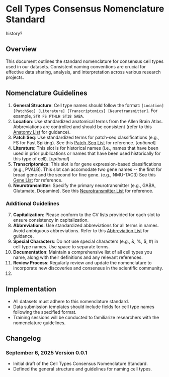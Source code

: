 # Cell Types Consensus Nomenclature Standard

history?

## Overview

This document outlines the standard nomenclature for consensus cell types used in our datasets. Consistent naming conventions are crucial for effective data sharing, analysis, and interpretation across various research projects.

## Nomenclature Guidelines

1. **General Structure**: Cell type names should follow the format: `[Location] [PatchSeq] [Literature] [Transcriptomics] [Neurotransmitter]`. For example, `STR FS PTHLH ST18 GABA`.
2. **Location**: Use standardized anatomical terms from the Allen Brain Atlas. Abbreviations are controlled and should be consistent (refer to this [Anatomy List](#) for guidance).
3. **Patch Seq**: Use standardized terms for patch-seq classifications (e.g., FS for Fast Spiking). See this [Patch-Seq List](#) for reference. [*optional*]
4. **Literature**: This slot is for historical names (i.e., names that have been used in prior publications or names that have been used historically for this type of cell). [*optional*]
5. **Transcriptomics**: This slot is for gene expression-based classifications (e.g., PVALB). This slot can accomodate two gene names -- the first for broad gene and the second for fine gene. (e.g., NMU-TAC3) See this [Gene List](#) for reference.
6. **Neurotransmitter**: Specify the primary neurotransmitter (e.g., GABA, Glutamate, Dopamine). See this [Neurotransmitter List](#) for reference.

### Additional Guidelines

7. **Capitalization**: Please conform to the CV lists provided for each slot to ensure consistency in capitalization.
8. **Abbreviations**: Use standardized abbreviations for all terms in names. Avoid ambiguous abbreviations. Refer to this [Abbreviation List](#) for guidance.
9.  **Special Characters**: Do not use special characters (e.g., &, %, $, #) in cell type names. Use space to separate terms.
10. **Documentation**: Maintain a comprehensive list of all cell types you name, along with their definitions and any relevant references.
11. **Review Process**: Regularly review and update the nomenclature to incorporate new discoveries and consensus in the scientific community.
12. 

## Implementation

- All datasets must adhere to this nomenclature standard.
- Data submission templates should include fields for cell type names following the specified format.
- Training sessions will be conducted to familiarize researchers with the nomenclature guidelines.

## Changelog

### September 6, 2025 Version 0.0.1

- Initial draft of the Cell Types Consensus Nomenclature Standard.
- Defined the general structure and guidelines for naming cell types.
